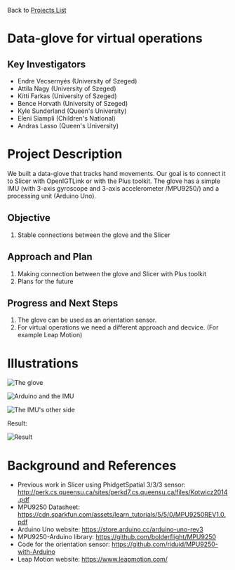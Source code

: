 Back to [Projects List](../../README.md#ProjectsList)

# Data-glove for virtual operations

## Key Investigators

- Endre Vecsernyés (University of Szeged)
- Attila Nagy (University of Szeged)
- Kitti Farkas (University of Szeged)
- Bence Horvath (University of Szeged)
- Kyle Sunderland (Queen's University)
- Eleni Siampli (Children's National)
- Andras Lasso (Queen's University)

# Project Description

We built a data-glove that tracks hand movements. Our goal is to connect it to Slicer with OpenIGTLink or with the Plus toolkit. The glove has a simple IMU (with 3-axis gyroscope and 3-axis accelerometer /MPU9250/) and a processing unit (Arduino Uno).


## Objective

1. Stable connections between the glove and the Slicer

## Approach and Plan

1. Making connection between the glove and Slicer with Plus toolkit
1. Plans for the future

## Progress and Next Steps

1. The glove can be used as an orientation sensor.
1. For virtual operations we need a different approach and decvice. (For example Leap Motion)


<!--Describe progress and next steps in a few bullet points as you are making progress.-->

# Illustrations

<!--Add pictures and links to videos that demonstrate what has been accomplished.-->

![The glove](glove.jpg)

![Arduino and the IMU](hardware1.jpg)

![The IMU's other side](hardware2.jpg)

Result:

![Result](20190201_095221.gif)

# Background and References

<!--Use this space for information that may help people better understand your project, like links to papers, source code, or data.-->
- Previous work in Slicer using PhidgetSpatial 3/3/3 sensor: http://perk.cs.queensu.ca/sites/perkd7.cs.queensu.ca/files/Kotwicz2014.pdf
- MPU9250 Datasheet: https://cdn.sparkfun.com/assets/learn_tutorials/5/5/0/MPU9250REV1.0.pdf
- Arduino Uno website: https://store.arduino.cc/arduino-uno-rev3
- MPU9250-Arduino library: https://github.com/bolderflight/MPU9250
- Code for the orientation sensor: https://github.com/riduid/MPU9250-with-Arduino
- Leap Motion website: https://www.leapmotion.com/


<!--- Source code: https://github.com/YourUser/YourRepository  -->
<!--- Documentation: https://link.to.docs  -->
<!--- Test data: https://link.to.test.data  -->

